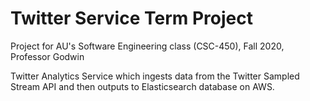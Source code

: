 # Twitter Service Term Project

Project for AU's Software Engineering class (CSC-450), Fall 2020, Professor Godwin

Twitter Analytics Service which ingests data from the Twitter Sampled Stream API and then outputs to Elasticsearch database on AWS.
